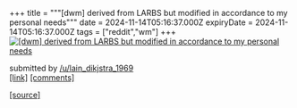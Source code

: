 +++
title = """[dwm] derived from LARBS but modified in accordance to my personal needs"""
date = 2024-11-14T05:16:37.000Z
expiryDate = 2024-11-14T05:16:37.000Z
tags = ["reddit","wm"]
+++
[![[dwm] derived from LARBS but modified in accordance to my personal needs](https://preview.redd.it/3icbqt8zws0e1.png?width=640&crop=smart&auto=webp&s=bdb3f28c7b5583432508ed13e2b6e0ab36d010ad "[dwm] derived from LARBS but modified in accordance to my personal needs")](https://www.reddit.com/r/unixporn/comments/1gqxlpd/dwm_derived_from_larbs_but_modified_in_accordance/)

submitted by [/u/lain\_dikjstra\_1969](https://www.reddit.com/user/lain_dikjstra_1969)  
[\[link\]](https://i.redd.it/3icbqt8zws0e1.png) [\[comments\]](https://www.reddit.com/r/unixporn/comments/1gqxlpd/dwm_derived_from_larbs_but_modified_in_accordance/)

[[source]](https://www.reddit.com/r/unixporn/comments/1gqxlpd/dwm_derived_from_larbs_but_modified_in_accordance/)
